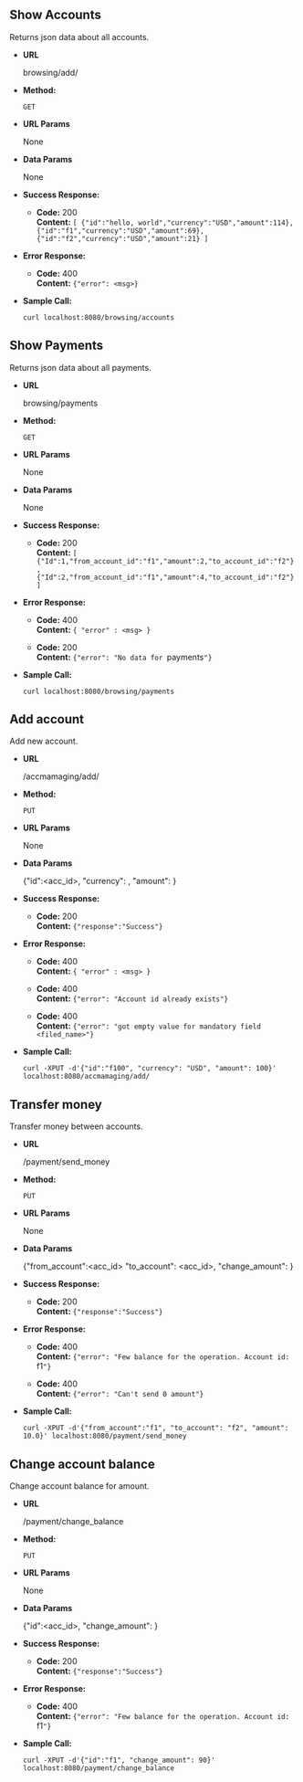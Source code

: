 **Show Accounts**
----
  Returns json data about all accounts.

* **URL**

  browsing/add/

* **Method:**

  `GET`
  
*  **URL Params**

   None

* **Data Params**

  None

* **Success Response:**

  * **Code:** 200 <br />
    **Content:** `[
    {"id":"hello, world","currency":"USD","amount":114},
    {"id":"f1","currency":"USD","amount":69},
    {"id":"f2","currency":"USD","amount":21}
    ]`
 
* **Error Response:**

  * **Code:** 400 <br />
    **Content:** `{"error": <msg>}`

* **Sample Call:**

  ```curl localhost:8080/browsing/accounts```
  
  
**Show Payments**
----
  Returns json data about all payments.

* **URL**

  browsing/payments

* **Method:**

  `GET`
  
*  **URL Params**

   None

* **Data Params**

   None

* **Success Response:**

  * **Code:** 200 <br />
    **Content:** `[
    {"Id":1,"from_account_id":"f1","amount":2,"to_account_id":"f2"},
    {"Id":2,"from_account_id":"f1","amount":4,"to_account_id":"f2"}
    ]`
 
* **Error Response:**

  * **Code:** 400 <br />
    **Content:** `{ "error" : <msg> }`
    
  * **Code:** 200 <br />
      **Content:** `{"error": "No data for `payments`"}`

* **Sample Call:**

  ```curl localhost:8080/browsing/payments```
  

**Add account**
----
  Add new account.

* **URL**

  /accmamaging/add/

* **Method:**

  `PUT`
  
*  **URL Params**

   None

* **Data Params**

   {"id":<acc_id>, "currency": <string>, "amount": <float non negative>}

* **Success Response:**

  * **Code:** 200 <br />
    **Content:** `{"response":"Success"}`
 
* **Error Response:**

  * **Code:** 400 <br />
    **Content:** `{ "error" : <msg> }`
    
  * **Code:** 400 <br />
      **Content:** `{"error": "Account id already exists"}`
      
  * **Code:** 400 <br />
      **Content:** `{"error": "got empty value for mandatory field <filed_name>"}`

* **Sample Call:**

  ```curl -XPUT -d'{"id":"f100", "currency": "USD", "amount": 100}' localhost:8080/accmamaging/add/```
  
  
**Transfer money**
----
  Transfer money between accounts.

* **URL**

  /payment/send_money

* **Method:**

  `PUT`
  
*  **URL Params**

   None

* **Data Params**

   {"from_account":<acc_id> "to_account": <acc_id>, "change_amount": <float>}

* **Success Response:**

  * **Code:** 200 <br />
    **Content:** `{"response":"Success"}`
 
* **Error Response:**

  * **Code:** 400 <br />
    **Content:** `{"error": "Few balance for the operation. Account id: `f1`"}`
    
  * **Code:** 400 <br />
    **Content:** `{"error": "Can't send 0 amount"}`

* **Sample Call:**

  ```curl -XPUT -d'{"from_account":"f1", "to_account": "f2", "amount": 10.0}' localhost:8080/payment/send_money```
  

  
**Change account balance**
----
  Change account balance for amount.

* **URL**

  /payment/change_balance

* **Method:**

  `PUT`
  
*  **URL Params**

   None

* **Data Params**

   {"id":<acc_id>, "change_amount": <float positive or negative>}

* **Success Response:**

  * **Code:** 200 <br />
    **Content:** `{"response":"Success"}`
 
* **Error Response:**

  * **Code:** 400 <br />
    **Content:** `{"error": "Few balance for the operation. Account id: `f1`"}`

* **Sample Call:**

  ```curl -XPUT -d'{"id":"f1", "change_amount": 90}' localhost:8080/payment/change_balance```